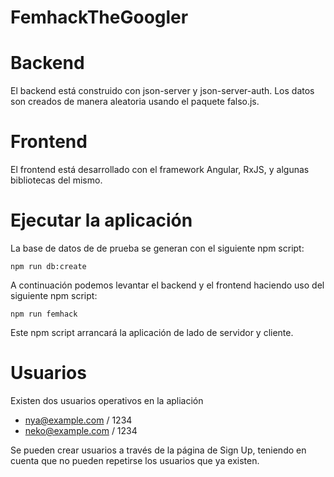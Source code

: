 # FemhackTheGoogler

# Backend

El backend está construido con json-server y json-server-auth. Los datos son creados de manera aleatoria usando el paquete falso.js.

# Frontend

El frontend está desarrollado con el framework Angular, RxJS, y algunas bibliotecas del mismo.

# Ejecutar la aplicación

La base de datos de de prueba se generan con el siguiente npm script:

`npm run db:create`

A continuación podemos levantar el backend y el frontend haciendo uso del siguiente npm script:

`npm run femhack`

Este npm script arrancará la aplicación de lado de servidor y cliente.

# Usuarios

Existen dos usuarios operativos en la apliación

- nya@example.com / 1234
- neko@example.com / 1234

Se pueden crear usuarios a través de la página de Sign Up, teniendo en cuenta que no pueden repetirse los usuarios que ya existen.

